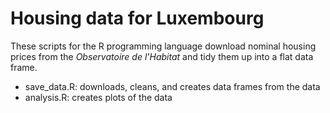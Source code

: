# Housing data for Luxembourg

These scripts for the R programming language download nominal
housing prices from the *Observatoire de l'Habitat* and
tidy them up into a flat data frame.

- save_data.R: downloads, cleans, and creates data frames from the data
- analysis.R: creates plots of the data
